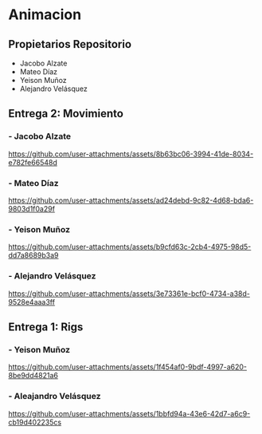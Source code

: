 # Animacion
## Propietarios Repositorio
  - Jacobo Alzate
  - Mateo Díaz
  - Yeison Muñoz
  - Alejandro Velásquez

## Entrega 2: Movimiento 
 ### - Jacobo Alzate
 https://github.com/user-attachments/assets/8b63bc06-3994-41de-8034-e782fe66548d

 ### - Mateo Díaz
 https://github.com/user-attachments/assets/ad24debd-9c82-4d68-bda6-9803d1f0a29f
 
 ### - Yeison Muñoz
 https://github.com/user-attachments/assets/b9cfd63c-2cb4-4975-98d5-dd7a8689b3a9
 
 ### - Alejandro Velásquez
 https://github.com/user-attachments/assets/3e73361e-bcf0-4734-a38d-9528e4aaa3ff

## Entrega 1: Rigs 
 ### - Yeison Muñoz
 https://github.com/user-attachments/assets/1f454af0-9bdf-4997-a620-8be9dd4821a6
 ### - Aleajandro Velásquez
 https://github.com/user-attachments/assets/1bbfd94a-43e6-42d7-a6c9-cb19d402235cs






